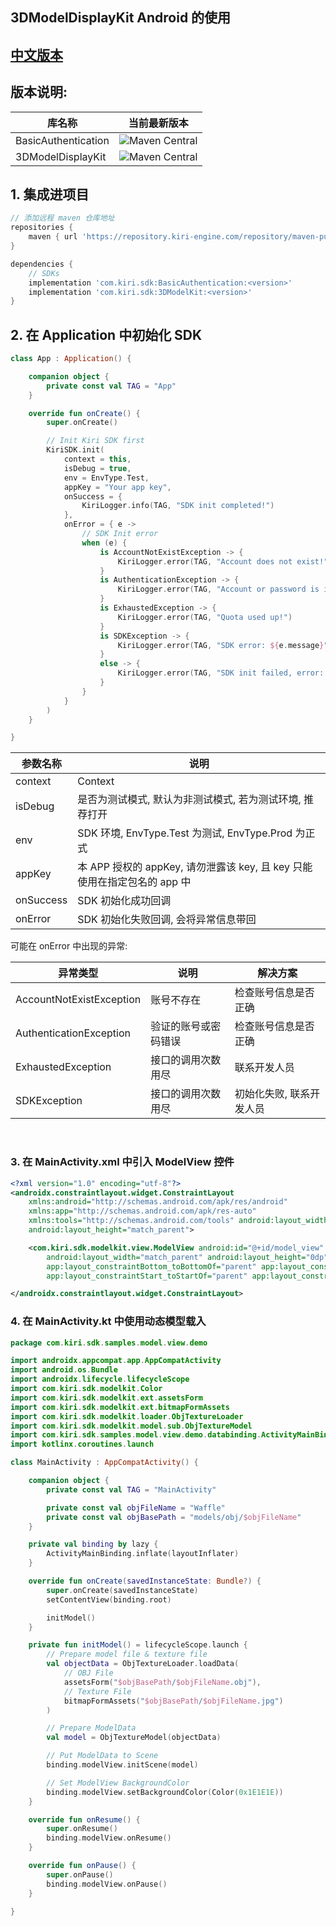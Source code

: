 ## 3DModelDisplayKit Android 的使用

## [中文版本](README_Chinese.md)

## 版本说明:

| 库名称 | 当前最新版本 |
| ----- | ----- |
| BasicAuthentication | <img alt="Maven Central" src="https://img.shields.io/badge/KIRI--maven-1.0.0-green"> |
| 3DModelDisplayKit | <img alt="Maven Central" src="https://img.shields.io/badge/KIRI--maven-1.0.0-green"> |

## 1. 集成进项目

```groovy
// 添加远程 maven 仓库地址
repositories {
    maven { url 'https://repository.kiri-engine.com/repository/maven-public/' }
}

dependencies {
    // SDKs
    implementation 'com.kiri.sdk:BasicAuthentication:<version>'
    implementation 'com.kiri.sdk:3DModelKit:<version>'
}
```

## 2. 在 Application 中初始化 SDK

```Kotlin
class App : Application() {

    companion object {
        private const val TAG = "App"
    }

    override fun onCreate() {
        super.onCreate()

        // Init Kiri SDK first
        KiriSDK.init(
            context = this,
            isDebug = true,
            env = EnvType.Test,
            appKey = "Your app key",
            onSuccess = {
                KiriLogger.info(TAG, "SDK init completed!")
            },
            onError = { e ->
                // SDK Init error
                when (e) {
                    is AccountNotExistException -> {
                        KiriLogger.error(TAG, "Account does not exist!")
                    }
                    is AuthenticationException -> {
                        KiriLogger.error(TAG, "Account or password is incorrect!")
                    }
                    is ExhaustedException -> {
                        KiriLogger.error(TAG, "Quota used up!")
                    }
                    is SDKException -> {
                        KiriLogger.error(TAG, "SDK error: ${e.message}")
                    }
                    else -> {
                        KiriLogger.error(TAG, "SDK init failed, error: ${e.message}")
                    }
                }
            }
        )
    }

}
```

| 参数名称 | 说明 |
| ----- | ----- |
| context | Context |
| isDebug | 是否为测试模式, 默认为非测试模式, 若为测试环境, 推荐打开 |
| env | SDK 环境, EnvType.Test 为测试, EnvType.Prod 为正式 |
| appKey | 本 APP 授权的 appKey, 请勿泄露该 key, 且 key 只能使用在指定包名的 app 中 |
| onSuccess | SDK 初始化成功回调 |
| onError | SDK 初始化失败回调, 会将异常信息带回 |

可能在 onError 中出现的异常:

| 异常类型 | 说明 | 解决方案 |
| ----- | ----- | -----|
| AccountNotExistException | 账号不存在 | 检查账号信息是否正确 |
| AuthenticationException | 验证的账号或密码错误 | 检查账号信息是否正确 |
| ExhaustedException | 接口的调用次数用尽 | 联系开发人员 |
| SDKException | 接口的调用次数用尽 | 初始化失败, 联系开发人员 |

<br/>

### 3. 在 MainActivity.xml 中引入 ModelView 控件

```xml
<?xml version="1.0" encoding="utf-8"?>
<androidx.constraintlayout.widget.ConstraintLayout
    xmlns:android="http://schemas.android.com/apk/res/android"
    xmlns:app="http://schemas.android.com/apk/res-auto"
    xmlns:tools="http://schemas.android.com/tools" android:layout_width="match_parent"
    android:layout_height="match_parent">

    <com.kiri.sdk.modelkit.view.ModelView android:id="@+id/model_view"
        android:layout_width="match_parent" android:layout_height="0dp"
        app:layout_constraintBottom_toBottomOf="parent" app:layout_constraintEnd_toEndOf="parent"
        app:layout_constraintStart_toStartOf="parent" app:layout_constraintTop_toTopOf="parent" />

</androidx.constraintlayout.widget.ConstraintLayout>
```

### 4. 在 MainActivity.kt 中使用动态模型载入

```Kotlin
package com.kiri.sdk.samples.model.view.demo

import androidx.appcompat.app.AppCompatActivity
import android.os.Bundle
import androidx.lifecycle.lifecycleScope
import com.kiri.sdk.modelkit.Color
import com.kiri.sdk.modelkit.ext.assetsForm
import com.kiri.sdk.modelkit.ext.bitmapFormAssets
import com.kiri.sdk.modelkit.loader.ObjTextureLoader
import com.kiri.sdk.modelkit.model.sub.ObjTextureModel
import com.kiri.sdk.samples.model.view.demo.databinding.ActivityMainBinding
import kotlinx.coroutines.launch

class MainActivity : AppCompatActivity() {

    companion object {
        private const val TAG = "MainActivity"

        private const val objFileName = "Waffle"
        private const val objBasePath = "models/obj/$objFileName"
    }

    private val binding by lazy {
        ActivityMainBinding.inflate(layoutInflater)
    }

    override fun onCreate(savedInstanceState: Bundle?) {
        super.onCreate(savedInstanceState)
        setContentView(binding.root)

        initModel()
    }

    private fun initModel() = lifecycleScope.launch {
        // Prepare model file & texture file
        val objectData = ObjTextureLoader.loadData(
            // OBJ File
            assetsForm("$objBasePath/$objFileName.obj"),
            // Texture File
            bitmapFormAssets("$objBasePath/$objFileName.jpg")
        )

        // Prepare ModelData
        val model = ObjTextureModel(objectData)

        // Put ModelData to Scene
        binding.modelView.initScene(model)

        // Set ModelView BackgroundColor
        binding.modelView.setBackgroundColor(Color(0x1E1E1E))
    }

    override fun onResume() {
        super.onResume()
        binding.modelView.onResume()
    }

    override fun onPause() {
        super.onPause()
        binding.modelView.onPause()
    }

}
```
